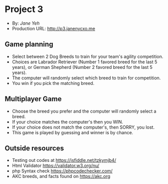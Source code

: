 # Project 3
+ By: *Jane Yeh*
+ Production URL: <http://p3.janenycxo.me>

## Game planning
+ Select between 2 Dog Breeds to train for your team's agility competition.
+ Choices are Labrador Retriever (Number 1 favored breed for the last 5 years), or 
German Shepherd (Number 2 favored breed for the last 5 years). 
+ The computer will randomly select which breed to train for competition.
+ You win if you pick the matching breed.  

## Multiplayer Game
+ Choose the breed you prefer and the computer will randomly select a breed.
+ If your choice matches the computer's then you WIN. 
+ If your choice does not match the computer's, then SORRY, you lost. 
+ This game is played by guessing and winner is by chance. 

## Outside resources
+ Testing out codes at https://jsfiddle.net/tzkymjb4/
+ Html Validator https://validator.w3.org/nu/  
+ php Syntax check https://phpcodechecker.com/ 
+ AKC breeds, and facts found on https://akc.org

</body>
</html>